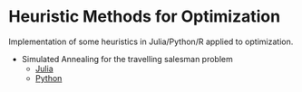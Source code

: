 # Heuristic Methods for Optimization
Implementation of some heuristics in Julia/Python/R applied to optimization.

- Simulated Annealing for the travelling salesman problem
    - [Julia](SA_jl.jl)
    - [Python](SA_py.py)
